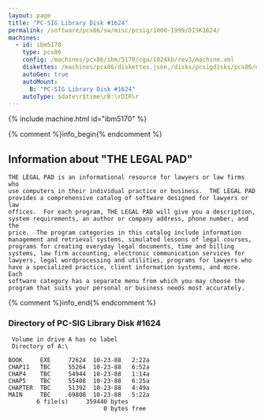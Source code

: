 ```yaml
---
layout: page
title: "PC-SIG Library Disk #1624"
permalink: /software/pcx86/sw/misc/pcsig/1000-1999/DISK1624/
machines:
  - id: ibm5170
    type: pcx86
    config: /machines/pcx86/ibm/5170/cga/1024kb/rev3/machine.xml
    diskettes: /machines/pcx86/diskettes.json,/disks/pcsigdisks/pcx86/diskettes.json
    autoGen: true
    autoMount:
      B: "PC-SIG Library Disk #1624"
    autoType: $date\r$time\rB:\rDIR\r
---
```


{% include machine.html id="ibm5170" %}

{% comment %}info_begin{% endcomment %}

## Information about "THE LEGAL PAD"

    THE LEGAL PAD is an informational resource for lawyers or law firms who
    use computers in their individual practice or business.  THE LEGAL PAD
    provides a comprehensive catalog of software designed for lawyers or law
    offices.  For each program, THE LEGAL PAD will give you a description,
    system requirements, an author or company address, phone number, and the
    price.  The program categories in this catalog include information
    management and retrieval systems, simulated lessons of legal courses,
    programs for creating everyday legal documents, time and billing
    systems, law firm accounting, electronic communication services for
    lawyers, legal wordprocessing and utilities, programs for lawyers who
    have a specialized practice, client information systems, and more.  Each
    software category has a separate menu from which you may choose the
    program that suits your personal or business needs most accurately.
{% comment %}info_end{% endcomment %}


### Directory of PC-SIG Library Disk #1624

     Volume in drive A has no label
     Directory of A:\

    BOOK     EXE     72624  10-23-88   2:22a
    CHAP11   TBC     55264  10-23-88   6:52a
    CHAP4    TBC     54944  10-23-88   1:14a
    CHAP5    TBC     55408  10-23-88   6:25a
    CHAPTER  TBC     51392  10-23-88   4:49a
    MAIN     TBC     69808  10-23-88   5:22a
            6 file(s)     359440 bytes
                               0 bytes free

